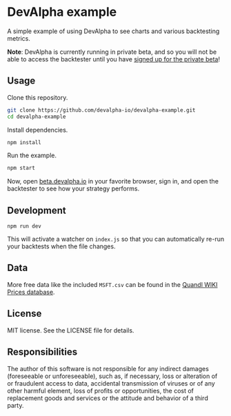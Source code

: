 # DevAlpha example

A simple example of using DevAlpha to see charts and various backtesting metrics.

**Note**: DevAlpha is currently running in private beta, and so you will not be able to access the backtester until you have [signed up for the private beta](https://devalpha.io/)!

## Usage

Clone this repository.

```bash
git clone https://github.com/devalpha-io/devalpha-example.git
cd devalpha-example
```
Install dependencies.

```bash
npm install
```

Run the example.

```bash
npm start
```

Now, open [beta.devalpha.io](https://beta.devalpha.io) in your favorite browser, sign in, and open the backtester to see how your strategy performs.

## Development

```
npm run dev
```

This will activate a watcher on `index.js` so that you can automatically re-run your backtests when the file changes.

## Data

More free data like the included `MSFT.csv` can be found in the [Quandl WIKI Prices database](https://www.quandl.com/databases/WIKIP).

## License

MIT license. See the LICENSE file for details.

## Responsibilities

The author of this software is not responsible for any indirect damages (foreseeable or unforeseeable), such as, if necessary, loss or alteration of or fraudulent access to data, accidental transmission of viruses or of any other harmful element, loss of profits or opportunities, the cost of replacement goods and services or the attitude and behavior of a third party.
